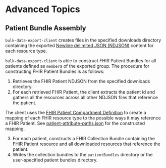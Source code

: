 # Advanced Topics

## Patient Bundle Assembly
`bulk-data-export-client` creates files in the specified downloads directory containing the exported [Newline delimited JSON (NDJSON)](http://ndjson.org) content for each resource type.

`bulk-data-export-client` is able to construct FHIR Patient Bundles for all patients defined as `member`s of the exported  group. The procedure for constructing FHIR Patient Bundles is as follows:
1. Retrieves the FHIR Patient NDJSON from the specified downloads directory.
2. For each retrieved FHIR Patient, the client extracts the patient id and gathers all the resources across all other NDJSON files that reference the patient.

The client uses the [FHIR Patient Compartment Definition](http://hl7.org/fhir/R4/compartmentdefinition-patient.json.html) to create a mapping of each FHIR resource type to the possible ways it may reference a FHIR Patient. See [patient-attribute-paths.json](https://github.com/bulk-dqm/bulk-data-export-client/blob/main/src/compartment-definition/patient-attribute-paths.json) for the constructed mapping.

3. For each patient, constructs a FHIR Collection Bundle containing the FHIR Patient resource and all downloaded resources that reference the patient.
4. Writes the collection bundles to the `patientBundles` directory or the user-specified patient bundles directory.